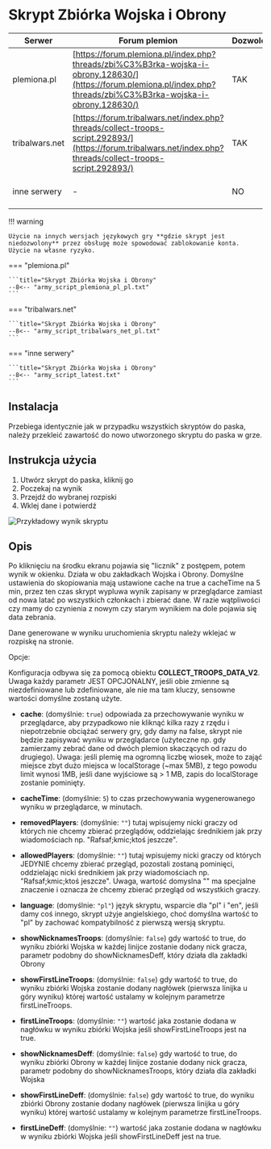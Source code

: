 # Skrypt Zbiórka Wojska i Obrony

| Serwer         | Forum plemion                                                                                                                                                        | Dozwolony | Kod                                                                                                                  |
| -------------- | -------------------------------------------------------------------------------------------------------------------------------------------------------------------- | --------- | -------------------------------------------------------------------------------------------------------------------- |
| plemiona.pl    | [https://forum.plemiona.pl/index.php?threads/zbi%C3%B3rka-wojska-i-obrony.128630/](https://forum.plemiona.pl/index.php?threads/zbi%C3%B3rka-wojska-i-obrony.128630/) | TAK       | [Kod na GitHubie (v2)](https://github.com/rafsaf/scripts_tribal_wars/blob/2024-09-01/public/collect_troops_v2.js)    |
| tribalwars.net | [https://forum.tribalwars.net/index.php?threads/collect-troops-script.292893/](https://forum.tribalwars.net/index.php?threads/collect-troops-script.292893/)         | TAK       | [Kod na GitHubie (v2.1)](https://github.com/rafsaf/scripts_tribal_wars/blob/2024-09-09-2/src/collect_troops_v2.1.ts) |
| inne serwery   | -                                                                                                                                                                    | NO        | [Code on GitHub (v2.3)](https://github.com/rafsaf/scripts_tribal_wars/blob/2025-09-22/public/collect_troops_v2.3.js) |

!!! warning

    Użycie na innych wersjach językowych gry **gdzie skrypt jest niedozwolony** przez obsługę może spowodować zablokowanie konta. Użycie na własne ryzyko.

=== "plemiona.pl"

    ```title="Skrypt Zbiórka Wojska i Obrony"
    --8<-- "army_script_plemiona_pl_pl.txt"
    ```

=== "tribalwars.net"

    ```title="Skrypt Zbiórka Wojska i Obrony"
    --8<-- "army_script_tribalwars_net_pl.txt"
    ```

=== "inne serwery"

    ```title="Skrypt Zbiórka Wojska i Obrony"
    --8<-- "army_script_latest.txt"
    ```

## Instalacja

Przebiega identycznie jak w przypadku wszystkich skryptów do paska, należy przekleić zawartość do nowo utworzonego skryptu do paska w grze.

## Instrukcja użycia

1. Utwórz skrypt do paska, kliknij go
2. Poczekaj na wynik
3. Przejdź do wybranej rozpiski
4. Wklej dane i potwierdź

![Przykładowy wynik skryptu](image-2.png)

## Opis

Po kliknięciu na środku ekranu pojawia się "licznik" z postępem, potem wynik w okienku. Działa w obu zakładkach Wojska i Obrony. Domyślne ustawienia do skopiowania mają ustawione cache na true a cacheTime na 5 min, przez ten czas skrypt wypluwa wynik zapisany w przeglądarce zamiast od nowa latać po wszystkich członkach i zbierać dane. W razie wątpliwości czy mamy do czynienia z nowym czy starym wynikiem na dole pojawia się data zebrania.

Dane generowane w wyniku uruchomienia skryptu należy wklejać w rozpiskę na stronie.

Opcje:

Konfiguracja odbywa się za pomocą obiektu **COLLECT_TROOPS_DATA_V2**. Uwaga każdy parametr JEST OPCJONALNY, jeśli obie zmienne są niezdefiniowane lub zdefiniowane, ale nie ma tam kluczy, sensowne wartości domyślne zostaną użyte.

- **cache**: <boolean> (domyślnie: `true`) odpowiada za przechowywanie wyniku w przeglądarce, aby przypadkowo nie kliknąć kilka razy z rzędu i niepotrzebnie obciążać serwery gry, gdy damy na false, skrypt nie będzie zapisywać wyniku w przeglądarce (użyteczne np. gdy zamierzamy zebrać dane od dwóch plemion skaczących od razu do drugiego). Uwaga: jeśli plemię ma ogromną liczbę wiosek, może to zająć miejsce zbyt dużo miejsca w localStorage (~max 5MB), z tego powodu limit wynosi 1MB, jeśli dane wyjściowe są > 1 MB, zapis do localStorage zostanie pominięty.

- **cacheTime**: <number> (domyślnie: `5`) to czas przechowywania wygenerowanego wyniku w przeglądarce, w minutach.

- **removedPlayers**: <string> (domyślnie: `""`) tutaj wpisujemy nicki graczy od których nie chcemy zbierać przeglądów, oddzielając średnikiem jak przy wiadomościach np. "Rafsaf;kmic;ktoś jeszcze".

- **allowedPlayers**: <string> (domyślnie: `""`) tutaj wpisujemy nicki graczy od których JEDYNIE chcemy zbierać przegląd, pozostali zostaną pominięci, oddzielając nicki średnikiem jak przy wiadomościach np. "Rafsaf;kmic;ktoś jeszcze". Uwaga, wartość domyslna "" ma specjalne znaczenie i oznacza że chcemy zbierać przegląd od wszystkich graczy.

- **language**: <string> (domyślnie: `"pl"`) język skryptu, wsparcie dla "pl" i "en", jeśli damy coś innego, skrypt użyje angielskiego, choć domyślna wartość to "pl" by zachować kompatybilność z pierwszą wersją skryptu.

- **showNicknamesTroops**: <boolean> (domyślnie: `false`) gdy wartość to true, do wyniku zbiórki Wojska w każdej linijce zostanie dodany nick gracza, parametr podobny do showNicknamesDeff, który działa dla zakładki Obrony

- **showFirstLineTroops**: <boolean> (domyślnie: `false`) gdy wartość to true, do wyniku zbiórki Wojska zostanie dodany nagłówek (pierwsza linijka u góry wyniku) której wartość ustalamy w kolejnym parametrze firstLineTroops.

- **firstLineTroops**: <string> (domyślnie: `""`) wartość jaka zostanie dodana w nagłówku w wyniku zbiórki Wojska jeśli showFirstLineTroops jest na true.

- **showNicknamesDeff**: <boolean> (domyślnie: `false`) gdy wartość to true, do wyniku zbiórki Obrony w każdej linijce zostanie dodany nick gracza, parametr podobny do showNicknamesTroops, który działa dla zakładki Wojska

- **showFirstLineDeff**: <boolean> (domyślnie: `false`) gdy wartość to true, do wyniku zbiórki Obrony zostanie dodany nagłówek (pierwsza linijka u góry wyniku) której wartość ustalamy w kolejnym parametrze firstLineTroops.

- **firstLineDeff**: <string> (domyślnie: `""`) wartość jaka zostanie dodana w nagłówku w wyniku zbiórki Wojska jeśli showFirstLineDeff jest na true.
